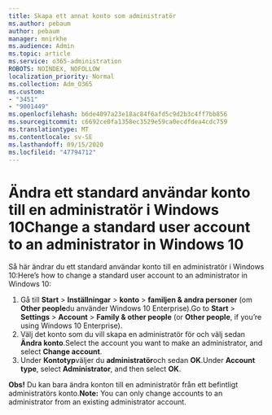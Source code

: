 ```yaml
---
title: Skapa ett annat konto som administratör
ms.author: pebaum
author: pebaum
manager: mnirkhe
ms.audience: Admin
ms.topic: article
ms.service: o365-administration
ROBOTS: NOINDEX, NOFOLLOW
localization_priority: Normal
ms.collection: Adm_O365
ms.custom:
- "3451"
- "9001449"
ms.openlocfilehash: b6de4097a23e18ac84f6afd5c9d2b3c4ff7bb856
ms.sourcegitcommit: c6692ce0fa1358ec3529e59ca0ecdfdea4cdc759
ms.translationtype: MT
ms.contentlocale: sv-SE
ms.lasthandoff: 09/15/2020
ms.locfileid: "47794712"
---
```

# <a name="change-a-standard-user-account-to-an-administrator-in-windows-10"></a><span data-ttu-id="f119b-102">Ändra ett standard användar konto till en administratör i Windows 10</span><span class="sxs-lookup"><span data-stu-id="f119b-102">Change a standard user account to an administrator in Windows 10</span></span>

<span data-ttu-id="f119b-103">Så här ändrar du ett standard användar konto till en administratör i Windows 10:</span><span class="sxs-lookup"><span data-stu-id="f119b-103">Here’s how to change a standard user account to an administrator in Windows 10:</span></span>

1. <span data-ttu-id="f119b-104">Gå till **Start**  >  **Inställningar**  >  **konto**  >  **familjen & andra personer** (om **Other people**du använder Windows 10 Enterprise).</span><span class="sxs-lookup"><span data-stu-id="f119b-104">Go to **Start** > **Settings** > **Account** > **Family & other people** (or **Other people**, if you’re using Windows 10 Enterprise).</span></span>
2. <span data-ttu-id="f119b-105">Välj det konto som du vill skapa en administratör för och välj sedan **Ändra konto**.</span><span class="sxs-lookup"><span data-stu-id="f119b-105">Select the account you want to make an administrator, and select **Change account**.</span></span>
3. <span data-ttu-id="f119b-106">Under **Kontotyp**väljer du **administratör**och sedan **OK**.</span><span class="sxs-lookup"><span data-stu-id="f119b-106">Under **Account type**, select **Administrator**, and then select **OK**.</span></span>

<span data-ttu-id="f119b-107">**Obs!** Du kan bara ändra konton till en administratör från ett befintligt administratörs konto.</span><span class="sxs-lookup"><span data-stu-id="f119b-107">**Note:** You can only change accounts to an administrator from an existing administrator account.</span></span>